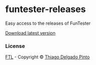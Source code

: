 # funtester-releases
Easy access to the releases of FunTester

[Download latest version](https://github.com/funtester/funtester-releases/raw/master/funtester-0.7c.1.zip)


### License

[FTL](https://github.com/funtester/funtester/blob/master/funtester/LICENSE.txt) - Copyright © [Thiago Delgado Pinto](https://github.com/thiagodp)
